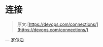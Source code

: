 # 连接

> 原文:[https://devops.com/connections/](https://devops.com/connections/)

— [罗尔泊](https://devops.com/author/breselman/)